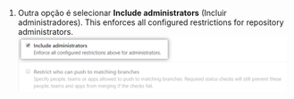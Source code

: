 1. Outra opção é selecionar **Include administrators** (Incluir administradores). This enforces all configured restrictions for repository administrators. ![Caixa de seleção Include administrators (Incluir administradores)](/assets/images/help/repository/include-admins-protected-branches.png)
